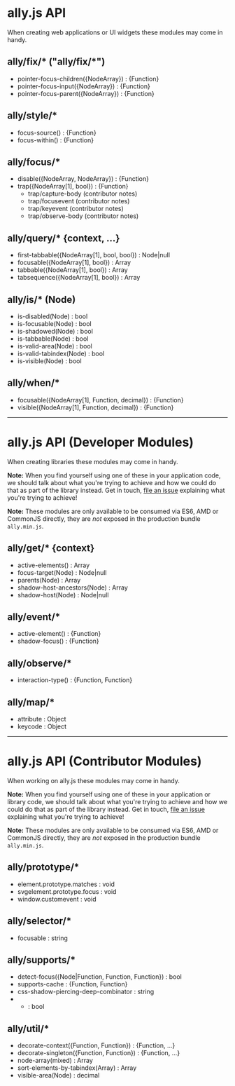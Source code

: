 
# ally.js API

When creating web applications or UI widgets these modules may come in handy.

## ally/fix/*          ("ally/fix/*")

* pointer-focus-children({NodeArray}) : {Function}
* pointer-focus-input({NodeArray}) : {Function}
* pointer-focus-parent({NodeArray}) : {Function}

## ally/style/*

* focus-source() : {Function}
* focus-within() : {Function}

## ally/focus/*

* disable({NodeArray, NodeArray}) : {Function}
* trap({NodeArray[1], bool}) : {Function}
  * trap/capture-body (contributor notes)
  * trap/focusevent (contributor notes)
  * trap/keyevent (contributor notes)
  * trap/observe-body (contributor notes)

## ally/query/* {context, …}

* first-tabbable({NodeArray[1], bool, bool}) : Node|null
* focusable({NodeArray[1], bool}) : Array<Node>
* tabbable({NodeArray[1], bool}) : Array<Node>
* tabsequence({NodeArray[1], bool}) : Array<Node>

## ally/is/* (Node)

* is-disabled(Node) : bool
* is-focusable(Node) : bool
* is-shadowed(Node) : bool
* is-tabbable(Node) : bool
* is-valid-area(Node) : bool
* is-valid-tabindex(Node) : bool
* is-visible(Node) : bool

## ally/when/*

* focusable({NodeArray[1], Function, decimal}) : {Function}
* visible({NodeArray[1], Function, decimal}) : {Function}

---

# ally.js API (Developer Modules)

When creating libraries these modules may come in handy.

**Note:** When you find yourself using one of these in your application code, we should talk about what you're trying to achieve and how we could do that as part of the library instead. Get in touch, [file an issue](https://github.com/medialize/ally.js/issues) explaining what you're trying to achieve!

**Note:** These modules are only available to be consumed via ES6, AMD or CommonJS directly, they are *not* exposed in the production bundle `ally.min.js`.

## ally/get/* {context}

* active-elements() : Array<Node>
* focus-target(Node) : Node|null
* parents(Node) : Array<Node>
* shadow-host-ancestors(Node) : Array<Node>
* shadow-host(Node) : Node|null

## ally/event/*

* active-element() : {Function}
* shadow-focus() : {Function}

## ally/observe/*

* interaction-type() : {Function, Function}

## ally/map/*

* attribute : Object
* keycode : Object

---

# ally.js API (Contributor Modules)

When working on ally.js these modules may come in handy.

**Note:** When you find yourself using one of these in your application or library code, we should talk about what you're trying to achieve and how we could do that as part of the library instead. Get in touch, [file an issue](https://github.com/medialize/ally.js/issues) explaining what you're trying to achieve!

**Note:** These modules are only available to be consumed via ES6, AMD or CommonJS directly, they are *not* exposed in the production bundle `ally.min.js`.

## ally/prototype/*

* element.prototype.matches : void
* svgelement.prototype.focus : void
* window.customevent : void

## ally/selector/*

* focusable : string

## ally/supports/*

* detect-focus({Node|Function, Function, Function}) : bool
* supports-cache : {Function, Function}
* css-shadow-piercing-deep-combinator : string
* * : bool

## ally/util/*

* decorate-context({Function, Function}) : {Function, …}
* decorate-singleton({Function, Function}) : {Function, …}
* node-array(mixed) : Array<Node>
* sort-elements-by-tabindex(Array<Node>) : Array<Node>
* visible-area(Node) : decimal
